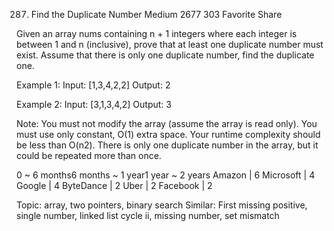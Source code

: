 287. Find the Duplicate Number
Medium 2677 303 Favorite Share

Given an array nums containing n + 1 integers where each integer is between 1 and n (inclusive), prove that at least one duplicate number must exist. Assume that there is only one duplicate number, find the duplicate one.

Example 1:
Input: [1,3,4,2,2]
Output: 2

Example 2:
Input: [3,1,3,4,2]
Output: 3

Note:
You must not modify the array (assume the array is read only).
You must use only constant, O(1) extra space.
Your runtime complexity should be less than O(n2).
There is only one duplicate number in the array, but it could be repeated more than once.

0 ~ 6 months6 months ~ 1 year1 year ~ 2 years
Amazon | 6 Microsoft | 4 Google | 4 ByteDance | 2 Uber | 2 Facebook | 2

Topic: array, two pointers, binary search
Similar: First missing positive, single number, linked list cycle ii, missing number, set mismatch

